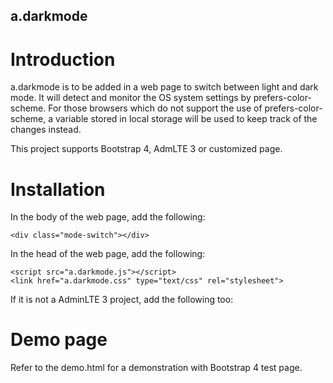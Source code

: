 ## a.darkmode

# Introduction
a.darkmode is to be added in a web page to switch between light and dark mode. It will detect and monitor the OS system settings by prefers-color-scheme. For those browsers which do not support the use of prefers-color-scheme, a variable stored in local storage will be used to keep track of the changes instead.

This project supports Bootstrap 4, AdmLTE 3 or customized page.

# Installation

In the body of the web page, add the following:

    <div class="mode-switch"></div>

In the head of the web page, add the following:

	<script src="a.darkmode.js"></script>
	<link href="a.darkmode.css" type="text/css" rel="stylesheet">

If it is not a AdminLTE 3 project, add the following too:    
	<link href="a.darkmode-custom.css" type="text/css" rel="stylesheet">

# Demo page

Refer to the demo.html for a demonstration with Bootstrap 4 test page.